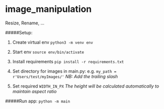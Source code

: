 # image_manipulation
Resize, Rename, ...

#####Setup:
1. Create virtual env
`python3 -m venv env`

2. Start env
`source env/bin/activate`

3. Install requirements
`pip install -r requirements.txt`

4. Set directory for images in main.py:
e.g. `my_path = r'Users/test/myImages/'`
*NB: Add the trailing slash*

5. Set required `WIDTH_IN_PX`
*The height will be calculated automatically to maintain aspect ratio*

#####Run app:
`python -m main`
